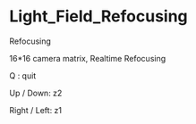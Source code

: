 # Light_Field_Refocusing
Refocusing

16*16 camera matrix, Realtime Refocusing


Q : quit


Up / Down: z2


Right / Left: z1


